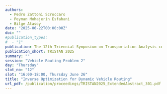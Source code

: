 ```yaml
---
authors:
  - Pedro Zattoni Scroccaro
  - Peyman Mohajerin Esfahani
  - Bilge Atasoy
date: "2025-06-22T00:00:00Z"
doi: ""
#publication_types:
#  - "1"
publication: The 12th Triennial Symposium on Transportation Analysis conference
publication_short: TRISTAN 2025
summary: ""
session: "Vehicle Routing Problem 2"
day: "Thursday"
slot_no: "12"
slot: "16:00-18:00, Thursday June 26"
title: "Inverse Optimization for Dynamic Vehicle Routing"
url_pdf: /publication/proceedings/TRISTAN2025_ExtendedAbstract_301.pdf
---
```

